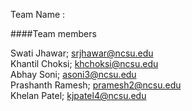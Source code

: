 Team Name : 

####Team members

Swati Jhawar; srjhawar@ncsu.edu <br>
Khantil Choksi; khchoksi@ncsu.edu <br>
Abhay Soni; asoni3@ncsu.edu <br>
Prashanth Ramesh; pramesh2@ncsu.edu <br>
Khelan Patel; kjpatel4@ncsu.edu <br>

